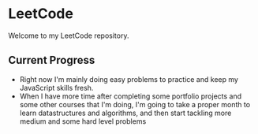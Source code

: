 # LeetCode
Welcome to my LeetCode repository.

## Current Progress
- Right now I'm mainly doing easy problems to practice and keep my JavaScript skills fresh.
- When I have more time after completing some portfolio projects and some other courses that I'm doing, I'm going to take a proper month to learn datastructures and algorithms, and then start tackling more medium and some hard level problems
